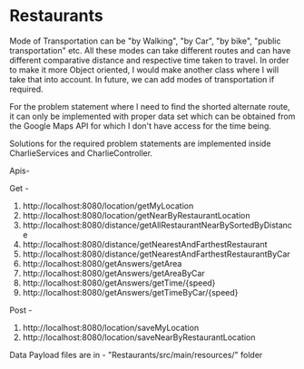 # Restaurants


Mode of Transportation can be "by Walking", "by Car", "by bike", "public transportation" etc. All these modes can take different routes and can have different comparative distance and respective time taken to travel. In order to make it more Object oriented, I would make another class where I will take that into account. In future, we can add modes of transportation if required. 

For the problem statement where I need to find the shorted alternate route, it can only be implemented with proper data set which can be obtained from the Google Maps API for which I don't have access for the time being.   

Solutions for the required problem statements are implemented inside CharlieServices and CharlieController.

Apis- 

Get -
1. http://localhost:8080/location/getMyLocation
2. http://localhost:8080/location/getNearByRestaurantLocation
3. http://localhost:8080/distance/getAllRestaurantNearBySortedByDistance
4. http://localhost:8080/distance/getNearestAndFarthestRestaurant
5. http://localhost:8080/distance/getNearestAndFarthestRestaurantByCar
6. http://localhost:8080/getAnswers/getArea
7. http://localhost:8080/getAnswers/getAreaByCar
8. http://localhost:8080/getAnswers/getTime/{speed}
9. http://localhost:8080/getAnswers/getTimeByCar/{speed}


Post -
1. http://localhost:8080/location/saveMyLocation
2. http://localhost:8080/location/saveNearByRestaurantLocation


Data Payload files are in - "Restaurants/src/main/resources/" folder

